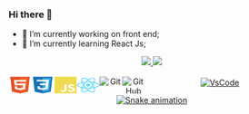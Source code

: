 ### Hi there 👋

- 🔭 I’m currently working on front end;
- 🌱 I’m currently learning React Js;
<div align="center">
  <a href="https://github.com/rafaballerini">
  <img height="180em" src="https://github-readme-stats.vercel.app/api?username=Pedroarthur1999&theme=highcontrast&show_icons=true&include_all_commits=true&count_private=true"/>
  <img height="180em" src="https://github-readme-stats.vercel.app/api/top-langs/?username=Pedroarthur1999&layout=compact&langs_count=7&theme=highcontrast"/>
 <div style="display: inline_block"><br>
   <img align="left" alt="Pedro-HTML" height="30" width="40" src="https://raw.githubusercontent.com/devicons/devicon/master/icons/html5/html5-original.svg"> 
   <img align="left" alt="Pedro-CSS" height="30" width="40" src="https://raw.githubusercontent.com/devicons/devicon/master/icons/css3/css3-original.svg">
   <img align="left" alt="Pedro-Js" height="30" width="40" src="https://raw.githubusercontent.com/devicons/devicon/master/icons/javascript/javascript-plain.svg">
   <img align="left" alt="Pedro-React" height="30" width="40" src="https://raw.githubusercontent.com/devicons/devicon/master/icons/react/react-original.svg">
   <img align="left" alt="Git" height="30" width="40" src="https://cdn.jsdelivr.net/gh/devicons/devicon/icons/git/git-original.svg">
  <img align="left" alt="GitHub" height="30" width="40" src="https://cdn.jsdelivr.net/gh/devicons/devicon/icons/github/github-original.svg">
   <img align="center" alt="VsCode" height="30" width="40" src="https://cdn.jsdelivr.net/gh/devicons/devicon/icons/vscode/vscode-original.svg">
</div>

![Snake animation](https://github.com/Pedroarthur1999/Pedroarthur1999/blob/output/github-contribution-grid-snake.svg)
</div>
